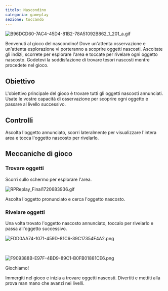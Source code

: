 ```yaml
---
titolo: Nascondino
categoria: gameplay
sezione: toccando
---
```

![B96DCD60-7AC4-45D4-81B2-78A51092B862_1_201_a.gif](https://help.Studycat.com/hc/article_attachments/34930712507545)

Benvenuti al gioco del nascondino! Dove un'attenta osservazione e un'attenta esplorazione vi porteranno a scoprire oggetti nascosti. Ascoltate gli indizi, scorrete per esplorare l'area e toccate per rivelare ogni oggetto nascosto. Godetevi la soddisfazione di trovare tesori nascosti mentre procedete nel gioco.

## Obiettivo

L'obiettivo principale del gioco è trovare tutti gli oggetti nascosti annunciati. Usate le vostre capacità di osservazione per scoprire ogni oggetto e passare al livello successivo.

## Controlli

Ascolta l'oggetto annunciato, scorri lateralmente per visualizzare l'intera area e tocca l'oggetto nascosto per rivelarlo.

## Meccaniche di gioco

### Trovare oggetti

Scorri sullo schermo per esplorare l'area.

![RPReplay_Final1720683936.gif](https://help.Studycat.com/hc/article_attachments/34930712511513)

Ascolta l'oggetto pronunciato e cerca l'oggetto nascosto.

### Rivelare oggetti

Una volta trovato l'oggetto nascosto annunciato, toccalo per rivelarlo e passa all'oggetto successivo.

![FDD0AA74-1071-459D-81C6-39C17354F4A2.png](https://help.Studycat.com/hc/article_attachments/34783745782809)

 

![F909388B-E97F-4BD9-89C1-B0FB01881CE6.png](https://help.Studycat.com/hc/article_attachments/34783721841177)

Giochiamo!

Immergiti nel gioco e inizia a trovare oggetti nascosti. Divertiti e mettiti alla prova man mano che avanzi nei livelli.